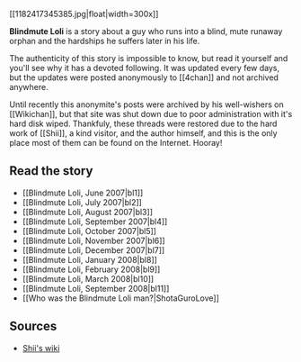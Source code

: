 [[1182417345385.jpg|float|width=300x]]

**Blindmute Loli** is a story about a guy who runs into a blind, mute runaway orphan and the hardships he suffers later in his life. 

The authenticity of this story is impossible to know, but read it yourself and you'll see why it has a devoted following. It was updated every few days, but the updates were posted anonymously to [[4chan]] and not archived anywhere.

Until recently this anonymite's posts were archived by his well-wishers on [[Wikichan]], but that site was shut down due to poor administration with it's hard disk wiped. Thankfuly, these threads were restored due to the hard work of [[Shii]], a kind visitor, and the author himself, and this is the only place most of them can be found on the Internet. Hooray!

## Read the story ##

* [[Blindmute Loli, June 2007|bl1]]
* [[Blindmute Loli, July 2007|bl2]]
* [[Blindmute Loli, August 2007|bl3]]
* [[Blindmute Loli, September 2007|bl4]]
* [[Blindmute Loli, October 2007|bl5]]
* [[Blindmute Loli, November 2007|bl6]]
* [[Blindmute Loli, December 2007|bl7]]
* [[Blindmute Loli, January 2008|bl8]]
* [[Blindmute Loli, February 2008|bl9]]
* [[Blindmute Loli, March 2008|bl10]]
* [[Blindmute Loli, September 2008|bl11]]
* [[Who was the Blindmute Loli man?|ShotaGuroLove]]

## Sources

* [Shii's wiki](http://shii/knows/Blindmute_Loli)